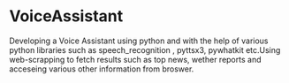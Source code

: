 # VoiceAssistant
Developing a Voice Assistant using python and with the help of various python libraries such as speech_recognition , pyttsx3, pywhatkit etc.Using web-scrapping to fetch results such as top news, wether reports and acceseing various other information from broswer. 
